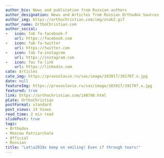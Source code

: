 ```yaml
---
author_bio: News and publication from Russian authors
author_designation: News and Articles from Russian Orthodox Sources
author_img: https://orthochristian.com/img/znak2.gif
author_name: OrthoChristian.com
author_social:
-   icon: fab fa-facebook-f
    url: https://facebook.com
-   icon: fab fa-twitter
    url: https://twitter.com
-   icon: fab fa-instagram
    url: https://instagram.com
-   icon: fas fa-link
    url: https://linkedin.com
cate: Articles
cate_img: https://pravoslavie.ru/sas/image/103917/391707.x.jpg
date: null
featureImg: https://pravoslavie.ru/sas/image/103917/391707.x.jpg
featured: true
link: https://orthochristian.com/148798.html
pCate: OrthoChristian
postFormat: standard
post_views: 24 Views
read_time: 2 min read
slidePost: true
tags:
- Orthodox
- Moscow Patriarchate
- Official
- Russian
title: "Let\u2019s keep on smiling! Even if through tears!"
---
```

